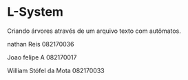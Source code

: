 # L-System
Criando árvores através de um arquivo texto com autômatos.

nathan Reis 082170036

Joao felipe A 082170017

William Stófel da Mota 082170033

